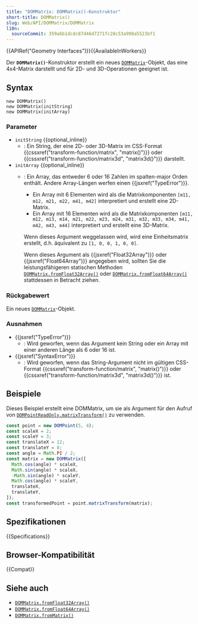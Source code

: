 ```yaml
---
title: "DOMMatrix: DOMMatrix()-Konstruktor"
short-title: DOMMatrix()
slug: Web/API/DOMMatrix/DOMMatrix
l10n:
  sourceCommit: 359abb1dcdc87d46d7271fc28c53a998a5523bf1
---
```


{{APIRef("Geometry Interfaces")}}{{AvailableInWorkers}}

Der **`DOMMatrix()`**-Konstruktor erstellt ein neues [`DOMMatrix`](/de/docs/Web/API/DOMMatrix)-Objekt, das eine 4x4-Matrix darstellt und für 2D- und 3D-Operationen geeignet ist.

## Syntax

```js-nolint
new DOMMatrix()
new DOMMatrix(initString)
new DOMMatrix(initArray)
```

### Parameter

- `initString` {{optional_inline}}
  - : Ein String, der eine 2D- oder 3D-Matrix im CSS-Format {{cssxref("transform-function/matrix", "matrix()")}} oder {{cssxref("transform-function/matrix3d", "matrix3d()")}} darstellt.
- `initArray` {{optional_inline}}
  - : Ein Array, das entweder 6 oder 16 Zahlen im spalten-major Orden enthält. Andere Array-Längen werfen einen {{jsxref("TypeError")}}.
    - Ein Array mit 6 Elementen wird als die Matrixkomponenten `[m11, m12, m21, m22, m41, m42]` interpretiert und erstellt eine 2D-Matrix.
    - Ein Array mit 16 Elementen wird als die Matrixkomponenten `[m11, m12, m13, m14, m21, m22, m23, m24, m31, m32, m33, m34, m41, m42, m43, m44]` interpretiert und erstellt eine 3D-Matrix.

    Wenn dieses Argument weggelassen wird, wird eine Einheitsmatrix erstellt, d.h. äquivalent zu `[1, 0, 0, 1, 0, 0]`.

    Wenn dieses Argument als {{jsxref("Float32Array")}} oder {{jsxref("Float64Array")}} angegeben wird, sollten Sie die leistungsfähigeren statischen Methoden [`DOMMatrix.fromFloat32Array()`](/de/docs/Web/API/DOMMatrix/fromFloat32Array_static) oder [`DOMMatrix.fromFloat64Array()`](/de/docs/Web/API/DOMMatrix/fromFloat64Array_static) stattdessen in Betracht ziehen.

### Rückgabewert

Ein neues [`DOMMatrix`](/de/docs/Web/API/DOMMatrix)-Objekt.

### Ausnahmen

- {{jsxref("TypeError")}}
  - : Wird geworfen, wenn das Argument kein String oder ein Array mit einer anderen Länge als 6 oder 16 ist.
- {{jsxref("SyntaxError")}}
  - : Wird geworfen, wenn das String-Argument nicht im gültigen CSS-Format {{cssxref("transform-function/matrix", "matrix()")}} oder {{cssxref("transform-function/matrix3d", "matrix3d()")}} ist.

## Beispiele

Dieses Beispiel erstellt eine DOMMatrix, um sie als Argument für den Aufruf von [`DOMPointReadOnly.matrixTransform()`](/de/docs/Web/API/DOMPointReadOnly/matrixTransform) zu verwenden.

```js
const point = new DOMPoint(5, 4);
const scaleX = 2;
const scaleY = 3;
const translateX = 12;
const translateY = 8;
const angle = Math.PI / 2;
const matrix = new DOMMatrix([
  Math.cos(angle) * scaleX,
  Math.sin(angle) * scaleX,
  -Math.sin(angle) * scaleY,
  Math.cos(angle) * scaleY,
  translateX,
  translateY,
]);
const transformedPoint = point.matrixTransform(matrix);
```

## Spezifikationen

{{Specifications}}

## Browser-Kompatibilität

{{Compat}}

## Siehe auch

- [`DOMMatrix.fromFloat32Array()`](/de/docs/Web/API/DOMMatrix/fromFloat32Array_static)
- [`DOMMatrix.fromFloat64Array()`](/de/docs/Web/API/DOMMatrix/fromFloat64Array_static)
- [`DOMMatrix.fromMatrix()`](/de/docs/Web/API/DOMMatrix/fromMatrix_static)
